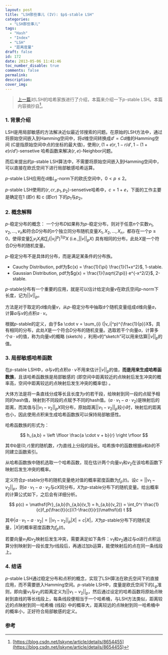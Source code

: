 ```yaml
---
layout: post
title: "LSH那些事儿 (IV): $p$-stable LSH"
categories:
  - "LSH那些事儿"
tags:
  - "Hash"
  - "Index"
  - "LSH"
  - "距离度量"
draft: false
id: 172
date: 2013-05-06 11:41:46
toc_number_disable: true
comments: false
permalink:
description:
cover_img:
---
```


> [上一篇](../LSH那些事儿3/)对LSH的哈希家族进行了介绍，本篇来介绍一下$p$-stable LSH。本篇内容摘抄自[^1]。

### 1. 背景介绍

LSH是用局部敏感的方法解决近似最近邻搜索的问题。在原始的LSH方法中，通过将原始空间嵌入到Hamming空间中，将$d$维空间转换成${d}' = Cd$维的Hamming空间 (C是指原始空间中点的坐标的最大值)，使用$(r,(1+e)r,1-r/{d}',1-(1+e)r/{d}')$-sensetive 哈希函数来解决$(r,e)$-Neighbor问题。

而后来提出的$p$-stable LSH算法中，不需要将原始空间嵌入到Hamming空间中，可以直接在欧氏空间下进行局部敏感哈希运算。

$p$-stable LSH应用在d维$L_p$-norm下的欧氏空间中，$0 < p \leq 2$。

$p$-stable LSH使用的$(r,cr,p_1,p_2)$-sensetive哈希中，$c=1+e$，下面的工作主要是确定在1 (即$r$) 和 c (即$cr$) 下的$p_1$与$p_2$。

### 2. 概念解释

$p$-稳定分布的概念：
一个分布$D$如果称为$p$-稳定分布，则对于任意$n$个实数$v_1, v_2, \ldots, v_n$和符合$D$分布的$n$个独立同分布随机变量$X_1, X_2, \ldots, X_n$，都存在一个$p \geq 0$，使得变量$\sum_i v_i X_i$和$\sum_{i} (|v_i|^p)^{1/p}X$ (i.e.,$||v||_p X$) 具有相同的分布，此处$X$是一个符合$D$分布的随机变量。

$p$-稳定分布不是具体的分布，而是满足某条件的分布族。
- Cauchy Distribution, pdf为$c(x) = \frac{1}{\pi} \frac{1}{1+x^2}$, 1-stable.
- Gaussian Distribution, pdf为$g(x) = \frac{1}{\sqrt{2\pi}} e^{-x^2/2}$, 2-stable.

$p$-stable分布有一个重要的应用，就是可以估计给定向量$v$在欧氏空间$p$-norm下长度，记为$||v||_p$。

方法是对于取定的d维向量$v$，从$p$-稳定分布中抽取d个随机变量组成d维向量$a$，计算$a$与$v$的点积$a \cdot v$。

根据$p$-stable的定义，由于$a \cdot v = \sum_{i} (|v_i|^p)^{\frac{1}{p}}X$，具有相同的分布，此处$X$是一个符合$D$分布的随机变量。选取若干个向量$a$，计算多个$a \cdot v$的值，称为向量$v$的概略 (sketch) ，利用$v$的“sketch”可以用来估算$||v||_p$的值。

### 3. 局部敏感哈希函数

在$p$-stable LSH中，$a$与$v$的点积$a \cdot v$不用来估计$||v||_p$的值，**而是用来生成哈希函数族**，且该哈希函数族是局部敏感的 (即空间中距离较近的点映射后发生冲突的概率高，空间中距离较远的点映射后发生冲突的概率低) 。

大体方法是将一条直线分成等长且长度为$r$的若干段，给映射到同一段的点赋予相同的hash值，映射到不同段的点赋予不同的hash值。($a \cdot v_1 - a \cdot v_2$)是映射后的距离，而其值与$||v_1 - v_2||_p X$同分布，原始距离$||v_1 - v_2||_p$较小时，映射后的距离也小，因此使用点积来生成哈希函数族可以保持局部敏感性。

哈希函数族的形式为：

$$
h_{a,b} = \left \lfloor \frac{a \cdot v + b}{r} \right \rfloor
$$

其中$b$是$(0,r)$里的随机数，$r$为直线上分段的段长。哈希族中的函数根据$a$和$b$的不同建立函数索引。

从哈希函数族中随机选取一个哈希函数，现在估计两个向量$v_1$和$v_2$在该哈希函数下映射后发生冲突的概率。

定义符合$p$-stable分布的随机变量绝对值的概率密度函数为$f_p(t)$。设$c=||v_1 - v_2||_p$，则$a \cdot v_1 - a \cdot v_2$与$cX$同分布，$X$为$p$-stable分布下的随机变量。给出概率的计算公式如下，之后会有详细分析。

$$
p(c) = \mathsf{Pr}_{a,b}(h_{a,b}(v_1) = h_{a,b}(v_2))
= \int_0^r \frac{1}{c}f_p(\frac{t}{c})(1-\frac{t}{r})\mathsf{d} t
$$

其中$|a \cdot v_1 - a \cdot v_2| = ||v_1 - v_2||_p|X| = c|X|$，$X$为$p$-stable分布下的随机变量，$|X|$的概率密度函数为$f_p(t)$。

若要向量$v_1$和$v_2$映射后发生冲突，需要满足如下条件：$v_1$和$v_2$通过与$a$进行点积运算分别映射到一段长度为r线段后，再通过加b运算，能使映射后的点在同一条线段上。

### 4. 结语

$p$-stable LSH通过稳定分布和点积的概念，实现了LSH算法在欧氏空间下的直接应用，而不需要嵌入Hamming空间。$p$-stable LSH中，度量是欧氏空间下的$L_p$准则，即向量$v_1$与$v_2$的距离定义为$||v_1 - v_2||_p$，然后通过设定的哈希函数将原始点映射到直线的等长线段上，每条线段便相当于一个哈希桶，与LSH方法类似，距离较近的点映射到同一哈希桶 (线段) 中的概率大，距离较远的点映射到同一哈希桶中的概率小，正好符合局部敏感的定义。

### 参考

[^1]: [https://blog.csdn.net/lskyne/article/details/8654455](https://blog.csdn.net/lskyne/article/details/8654455)

